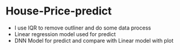 # House-Price-predict

- I use IQR to remove outliner and do some data process
- Linear regression model used for predict
- DNN Model for predict and compare with Linear model with plot
